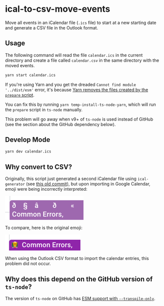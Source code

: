 # ical-to-csv-move-events

Move all events in an iCalendar file (`.ics` file) to start at a new starting date and generate a CSV file in the Outlook format.

## Usage

The following command will read the file `calendar.ics` in the current directory and create a file called `calendar.csv` in the same directory with the moved events.

```sh
yarn start calendar.ics
```

If you're using Yarn and you get the dreaded `Cannot find module '../dist/esm'` error, it's because [Yarn removes the files created by the `prepare` script](https://github.com/yarnpkg/yarn/issues/5235#issuecomment-571206092).

You can fix this by running `yarn temp-install-ts-node-yarn`, which will run the `prepare` script in `ts-node` manually.

This problem will go away when v9+ of `ts-node` is used instead of GitHub (see the section about the GitHub dependency below).

## Develop Mode

```sh
yarn dev calendar.ics
```

## Why convert to CSV?

Originally, this script just generated a second iCalendar file using `ical-generator` (see [this old commit](https://github.com)), but upon importing in Google Calendar, emoji were being incorrectly interpreted:

<img src=".readme/google-calendar-broken-emoji.png" alt="Screenshot of Google Calendar entries showing broken emoji">

To compare, here is the original emoji:

<img src=".readme/google-calendar-working-emoji.png" alt="Screenshot of Google Calendar entries showing working emoji">

When using the Outlook CSV format to import the calendar entries, this problem did not occur.

## Why does this depend on the GitHub version of `ts-node`?

The version of `ts-node` on GitHub has [ESM support with `--transpile-only`](https://github.com/TypeStrong/ts-node/pull/1102).
